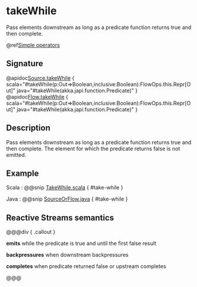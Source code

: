 # takeWhile

Pass elements downstream as long as a predicate function returns true and then complete. 

@ref[Simple operators](../index.md#simple-operators)

## Signature

@apidoc[Source.takeWhile](Source) { scala="#takeWhile(p:Out=&gt;Boolean,inclusive:Boolean):FlowOps.this.Repr[Out]" java="#takeWhile(akka.japi.function.Predicate)" }
@apidoc[Flow.takeWhile](Flow) { scala="#takeWhile(p:Out=&gt;Boolean,inclusive:Boolean):FlowOps.this.Repr[Out]" java="#takeWhile(akka.japi.function.Predicate)" }


## Description

Pass elements downstream as long as a predicate function returns true and then complete. 
The element for which the predicate returns false is not emitted. 

## Example

Scala
:  @@snip [TakeWhile.scala](/gemini-docs/src/test/scala/docs/stream/operators/sourceorflow/TakeWhile.scala) { #take-while }

Java
:   @@snip [SourceOrFlow.java](/gemini-docs/src/test/java/jdocs/stream/operators/SourceOrFlow.java) { #take-while }

## Reactive Streams semantics

@@@div { .callout }

**emits** while the predicate is true and until the first false result

**backpressures** when downstream backpressures

**completes** when predicate returned false or upstream completes

@@@
